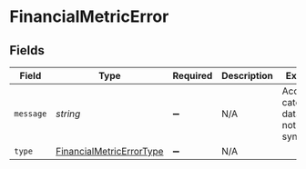 # FinancialMetricError


## Fields

| Field                                                                       | Type                                                                        | Required                                                                    | Description                                                                 | Example                                                                     |
| --------------------------------------------------------------------------- | --------------------------------------------------------------------------- | --------------------------------------------------------------------------- | --------------------------------------------------------------------------- | --------------------------------------------------------------------------- |
| `message`                                                                   | *string*                                                                    | :heavy_minus_sign:                                                          | N/A                                                                         | Account categories data has not been synced                                 |
| `type`                                                                      | [FinancialMetricErrorType](../../models/shared/financialmetricerrortype.md) | :heavy_minus_sign:                                                          | N/A                                                                         |                                                                             |